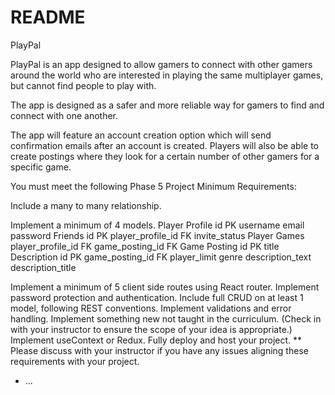 # README
PlayPal

PlayPal is an app designed to allow gamers to connect with other gamers around the world who are interested in playing the same multiplayer games, but cannot find people to play with. 

The app is designed as a safer and more reliable way for gamers to find and connect with one another.

The app will feature an account creation option which will send confirmation emails after an account is created. Players will also be able to create postings where they look for a certain number of other gamers for a specific game. 

You must meet the following Phase 5 Project Minimum Requirements:

Include a many to many relationship.


Implement a minimum of 4 models.
Player Profile 
    id PK
    username
    email
    password
Friends
    id PK
    player_profile_id FK
    invite_status
Player Games
    player_profile_id FK
    game_posting_id FK
Game Posting 
    id PK
    title
Description 
    id PK
    game_posting_id FK
    player_limit
    genre
    description_text
    description_title






Implement a minimum of 5 client side routes using React router.
Implement password protection and authentication.
Include full CRUD on at least 1 model, following REST conventions.
Implement validations and error handling.
Implement something new not taught in the curriculum. (Check in with your instructor to ensure the scope of your idea is appropriate.)
Implement useContext or Redux.
Fully deploy and host your project.
** Please discuss with your instructor if you have any issues aligning these requirements with your project.

* ...
